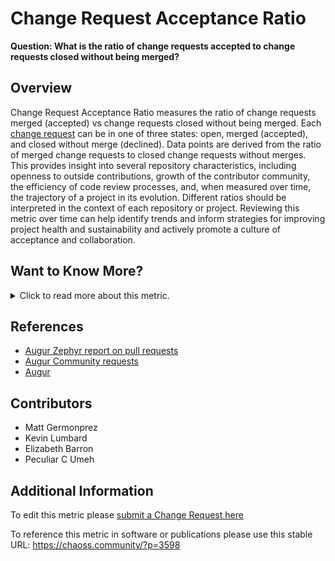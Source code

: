 # Change Request Acceptance Ratio

**Question: What is the ratio of change requests accepted to change requests closed without being merged?**

## Overview

Change Request Acceptance Ratio  measures the ratio of change requests merged (accepted) vs change requests closed without being merged. Each [change request](https://chaoss.community/kb/metric-change-requests/) can be in one of three states: open, merged (accepted), and closed without merge (declined). Data points are derived from the ratio of merged change requests to closed change requests without merges. This provides insight into several repository characteristics, including openness to outside contributions, growth of the contributor community, the efficiency of code review processes, and, when measured over time, the trajectory of a project in its evolution. Different ratios should be interpreted in the context of each repository or project.  Reviewing this metric over time can help identify trends and inform strategies for improving project health and sustainability and actively promote a culture of acceptance and collaboration.

## Want to Know More?

<span markdown="1"><details>

<summary>Click to read more about this metric.</summary>

## Data Collection Strategies

Potential parameters include:

*   Time Period Granularity (Weekly, Monthly, Annually).
*   Change in ratio over the period of time.
*   Show contributor count
*   Origin of change request: branch or fork? Change requests from repository forks are more commonly from outside contributors, while branch originating change requests come from people with repository commit rights.

Potential aggregators include:

*   Total change requests merged (accepted)
*   Total change requests closed without merge
*   Total change requests in an open state

### Visualizations

CHAOSS tools provide a number of visualizations for this metric. The first visualization shows the accepted and declined change requests organized annually, from which ratios can be derived.

![Closed PR Volume](https://raw.githubusercontent.com/chaoss/wg-evolution/main/focus-areas/code-development-efficiency/images/change-request-acceptance-ratio_closed-pr-volume.png)

![Review/Week](https://raw.githubusercontent.com/chaoss/wg-evolution/main/focus-areas/code-development-efficiency/images/change-request-acceptance-ratio_review-week.png)

![Reviews Accepted/Week](https://raw.githubusercontent.com/chaoss/wg-evolution/main/focus-areas/code-development-efficiency/images/change-request-acceptance-ratio_reviews-accepted-week.png)

</details></span>

## References

*   [Augur Zephyr report on pull requests](https://docs.google.com/presentation/d/11b48Zm5Fwsmd1OIHg4bse5ibaVJUWkUIZbVqxTZeStg/edit#slide=id.g7ec7768776_1_56)
*   [Augur Community requests](https://github.com/chaoss/augur-community-reports)
*   [Augur](https://github.com/chaoss/augur)

## Contributors

*   Matt Germonprez
*   Kevin Lumbard
*   Elizabeth Barron
*   Peculiar C Umeh

## Additional Information

To edit this metric please [submit a Change Request here](https://github.com/chaoss/wg-evolution/blob/main/focus-areas/code-development-efficiency/change-request-acceptance-ratio.md)

To reference this metric in software or publications please use this stable URL: <https://chaoss.community/?p=3598>

<!-- # For groupings in the knowledge base
Context tags: Platform, Contribution
Keyword tags: change request, acceptance ratio, change requests closed, code review, declined, change request merged
-→ 
